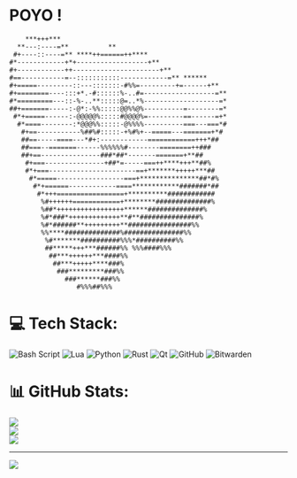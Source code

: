 # POYO ! 
```
    ***+++***                                          
  **---:----=**          **                            
 #+----::----=** ****++======++****                    
#*------------+*+------------------+**                 
#+------------++----------------------+**              
#==-----------=--:::::::::::------------=** ******     
#+=====---------::---:::::::-#%%=---------+=------+**  
#+========----:::+*.-#::::::%-..#=------------------=**
#*=========---::-%-..**:::::@=..*%-------------------=*
##+=======-----:-@*:-%%:::::@@%%@%----------=--------=*
 #*+=====------:-@@@@@%:::::#@@@@%=---------==------=+*
  #*====--------:*@@@%%:::::-@%%%%----------===---===*#
   #+==-----------%##%#:::::-+%#%+--=====---=======+*# 
   ##==-----====---*#+:------------============+++*##  
   ##===--=======------%%%%%%#--------========++###    
   ##+==---------------###*##*-------=======+**##      
    #+===---------------+##*=-----===++****+++**##%    
    #*+===----------------------==+*******+++++***##   
     #*=====-----------------===+***************##*#%  
      #*+======------------====************#######*##  
       #*+++=================+**********############   
        %#++++++============+********##############%   
        %##*+++++++++++++++++******##############%     
        %#*###*+++++++++++++**#**###############%      
        %#*######**+++++++++**################%%       
        %%****##############%###############%%         
         %#*******##########%%%*##########%%           
         ##*****+++***######%% %%%####%%%              
          ##***++++++***####%%                         
           ##***+++++****###%                          
            ###*********###%%                          
              ###******###%%                           
                 #%%%##%%%                             
```

# 💻 Tech Stack:
![Bash Script](https://img.shields.io/badge/bash_script-%23121011.svg?style=for-the-badge&logo=gnu-bash&logoColor=white) ![Lua](https://img.shields.io/badge/lua-%232C2D72.svg?style=for-the-badge&logo=lua&logoColor=white) ![Python](https://img.shields.io/badge/python-3670A0?style=for-the-badge&logo=python&logoColor=ffdd54) ![Rust](https://img.shields.io/badge/rust-%23000000.svg?style=for-the-badge&logo=rust&logoColor=white) ![Qt](https://img.shields.io/badge/Qt-%23217346.svg?style=for-the-badge&logo=Qt&logoColor=white) ![GitHub](https://img.shields.io/badge/github-%23121011.svg?style=for-the-badge&logo=github&logoColor=white) ![Bitwarden](https://img.shields.io/badge/bitwarden-%23175DDC.svg?style=for-the-badge&logo=bitwarden&logoColor=white)
# 📊 GitHub Stats:
![](https://github-readme-stats.vercel.app/api?username=Ryujin42&theme=rose&hide_border=false&include_all_commits=true&count_private=true)<br/>
![](https://nirzak-streak-stats.vercel.app/?user=Ryujin42&theme=rose&hide_border=false)<br/>
![](https://github-readme-stats.vercel.app/api/top-langs/?username=Ryujin42&theme=rose&hide_border=false&include_all_commits=true&count_private=true&layout=compact)

---
[![](https://visitcount.itsvg.in/api?id=Ryujin42&icon=7&color=10)](https://visitcount.itsvg.in)

<!-- Proudly created with GPRM ( https://gprm.itsvg.in ) -->

